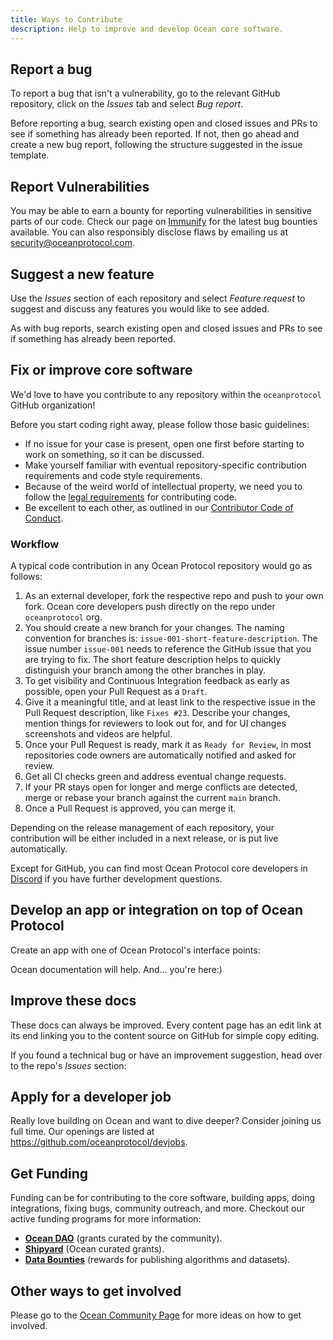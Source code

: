 ```yaml
---
title: Ways to Contribute
description: Help to improve and develop Ocean core software.
---
```


## Report a bug

To report a bug that isn't a vulnerability, go to the relevant GitHub repository, click on the _Issues_ tab and select _Bug report_.

Before reporting a bug, search existing open and closed issues and PRs to see if something has already been reported. If not, then go ahead and create a new bug report, following the structure suggested in the issue template.

## Report Vulnerabilities

You may be able to earn a bounty for reporting vulnerabilities in sensitive parts of our code. Check our page on [Immunify](https://immunefi.com/bounty/oceanprotocol/) for the latest bug bounties available. You can also responsibly disclose flaws by emailing us at <a href="mailto:security@oceanprotocol.com">security@oceanprotocol.com</a>.

## Suggest a new feature

Use the _Issues_ section of each repository and select _Feature request_ to suggest and discuss any features you would like to see added.

As with bug reports, search existing open and closed issues and PRs to see if something has already been reported.

## Fix or improve core software

We'd love to have you contribute to any repository within the `oceanprotocol` GitHub organization!

Before you start coding right away, please follow those basic guidelines:

- If no issue for your case is present, open one first before starting to work on something, so it can be discussed.
- Make yourself familiar with eventual repository-specific contribution requirements and code style requirements.
- Because of the weird world of intellectual property, we need you to follow the [legal requirements](./legal-reqs.md) for contributing code.
- Be excellent to each other, as outlined in our [Contributor Code of Conduct](./code-of-conduct.md).

### Workflow

A typical code contribution in any Ocean Protocol repository would go as follows:

1. As an external developer, fork the respective repo and push to your own fork. Ocean core developers push directly on the repo under `oceanprotocol` org.
2. You should create a new branch for your changes. The naming convention for branches is: `issue-001-short-feature-description`. The issue number `issue-001` needs to reference the GitHub issue that you are trying to fix. The short feature description helps to quickly distinguish your branch among the other branches in play.
3. To get visibility and Continuous Integration feedback as early as possible, open your Pull Request as a `Draft`.
4. Give it a meaningful title, and at least link to the respective issue in the Pull Request description, like `Fixes #23`. Describe your changes, mention things for reviewers to look out for, and for UI changes screenshots and videos are helpful.
5. Once your Pull Request is ready, mark it as `Ready for Review`, in most repositories code owners are automatically notified and asked for review.
6. Get all CI checks green and address eventual change requests.
7. If your PR stays open for longer and merge conflicts are detected, merge or rebase your branch against the current `main` branch.
8. Once a Pull Request is approved, you can merge it.

Depending on the release management of each repository, your contribution will be either included in a next release, or is put live automatically.

Except for GitHub, you can find most Ocean Protocol core developers in [Discord](https://discord.gg/TnXjkR5) if you have further development questions.

## Develop an app or integration on top of Ocean Protocol

Create an app with one of Ocean Protocol's interface points:

<repo name="react"></repo>
<repo name="ocean.js"></repo>
<repo name="ocean.py"></repo>
<repo name="contracts"></repo>

Ocean documentation will help. And... you're here:)

## Improve these docs

These docs can always be improved. Every content page has an edit link at its end linking you to the content source on GitHub for simple copy editing.

If you found a technical bug or have an improvement suggestion, head over to the repo's _Issues_ section:

<repo name="docs"></repo>

## Apply for a developer job

Really love building on Ocean and want to dive deeper? Consider joining us full time. Our openings are listed at https://github.com/oceanprotocol/devjobs.

## Get Funding

Funding can be for contributing to the core software, building apps, doing integrations, fixing bugs, community outreach, and more. Checkout our active funding programs for more information:

- **[Ocean DAO](https://www.oceanprotocol.com/fund)** (grants curated by the community).
- **[Shipyard](https://oceanprotocol.com/shipyard)** (Ocean curated grants).
- **[Data Bounties](https://oceanprotocol.com/bounties)** (rewards for publishing algorithms and datasets).

## Other ways to get involved

Please go to the [Ocean Community Page](https://www.oceanprotocol.com/community) for more ideas on how to get involved.
